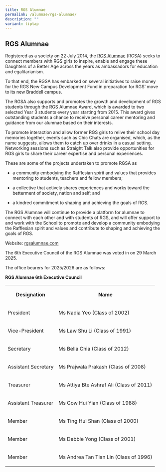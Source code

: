 ```yaml
---
title: RGS Alumnae
permalink: /alumnae/rgs-alumnae/
description: ""
variant: tiptap
---
```

<h2>RGS Alumnae</h2>
<p>Registered as a society on 22 July 2014, the&nbsp;<a href="http://rgsalumnae.com/" rel="noopener noreferrer nofollow" target="_blank">RGS Alumnae</a>&nbsp;(RGSA) seeks to connect
members with RGS girls to inspire, enable and engage these Daughters of
a Better Age across the years as ambassadors for education and egalitarianism.</p>
<p>To that end, the RGSA has embarked on several initiatives to raise money
for the RGS New Campus Development Fund in preparation for RGS’ move to
its new Braddell campus.</p>
<p>The RGSA also supports and promotes the growth and development of RGS
students through the RGS Alumnae Award, which is awarded to two selected
Year 3 students every year starting from 2015. This award gives outstanding
students a chance to receive personal career mentoring and guidance from
our alumnae based on their interests.</p>
<p>To promote interaction and allow former RGS girls to relive their school
day memories together, events such as Chic Chats are organised, which,
as the name suggests, allows them to catch up over drinks in a casual setting.
Networking sessions such as Straight Talk also provide opportunities for
RGS girls to share their career expertise and personal experiences.</p>
<p>These are some of the projects undertaken to promote RGSA as</p>
<ul data-tight="true" class="tight">
<li>
<p>a community embodying the Rafflesian spirit and values that provides mentoring
to students, teachers and fellow members;</p>
</li>
<li>
<p>a collective that actively shares experiences and works toward the betterment
of society, nation and self; and</p>
</li>
<li>
<p>a kindred commitment to shaping and achieving the goals of RGS.</p>
</li>
</ul>
<p>The RGS Alumnae will continue to provide a platform for alumnae to connect
with each other and with students of RGS, and will offer support to and
work with the School to promote and develop a community embodying the Rafflesian
spirit and values and contribute to shaping and achieving the goals of
RGS.</p>
<p>Website:&nbsp;<a href="http://rgsalumnae.com/" rel="noopener noreferrer nofollow" target="_blank">rgsalumnae.com</a>
</p>
<p>The 6th Executive Council of the RGS Alumnae was voted in on 29 March
2025.</p>
<p>The office bearers for 2025/2026 are as follows:</p>
<p><strong>RGS Alumnae 6th Executive Council</strong>
</p>
<table style="minWidth: 50px">
<colgroup>
<col>
<col>
</colgroup>
<tbody>
<tr>
<th rowspan="1" colspan="1">
<p>Designation</p>
</th>
<th rowspan="1" colspan="1">
<p>Name</p>
</th>
</tr>
<tr>
<td rowspan="1" colspan="1">
<p>President</p>
</td>
<td rowspan="1" colspan="1">
<p>Ms Nadia Yeo (Class of 2002)</p>
</td>
</tr>
<tr>
<td rowspan="1" colspan="1">
<p>Vice-President</p>
</td>
<td rowspan="1" colspan="1">
<p>Ms Law Shu Li (Class of 1991)</p>
</td>
</tr>
<tr>
<td rowspan="1" colspan="1">
<p>Secretary</p>
</td>
<td rowspan="1" colspan="1">
<p>Ms Bella Chia (Class of 2012)</p>
</td>
</tr>
<tr>
<td rowspan="1" colspan="1">
<p>Assistant Secretary</p>
</td>
<td rowspan="1" colspan="1">
<p>Ms Prajwala Prakash (Class of 2008)</p>
</td>
</tr>
<tr>
<td rowspan="1" colspan="1">
<p>Treasurer</p>
</td>
<td rowspan="1" colspan="1">
<p>Ms Attiya Bte Ashraf Ali (Class of 2011)</p>
</td>
</tr>
<tr>
<td rowspan="1" colspan="1">
<p>Assistant Treasurer</p>
</td>
<td rowspan="1" colspan="1">
<p>Ms Gow Hui Yian (Class of 1988)</p>
</td>
</tr>
<tr>
<td rowspan="1" colspan="1">
<p>Member</p>
</td>
<td rowspan="1" colspan="1">
<p>Ms Ting Hui Shan (Class of 2000)</p>
</td>
</tr>
<tr>
<td rowspan="1" colspan="1">
<p>Member</p>
</td>
<td rowspan="1" colspan="1">
<p>Ms Debbie Yong (Class of 2001)</p>
</td>
</tr>
<tr>
<td rowspan="1" colspan="1">
<p>Member</p>
</td>
<td rowspan="1" colspan="1">
<p>Ms Andrea Tan Tian Lin (Class of 1996)</p>
</td>
</tr>
</tbody>
</table>
<p></p>